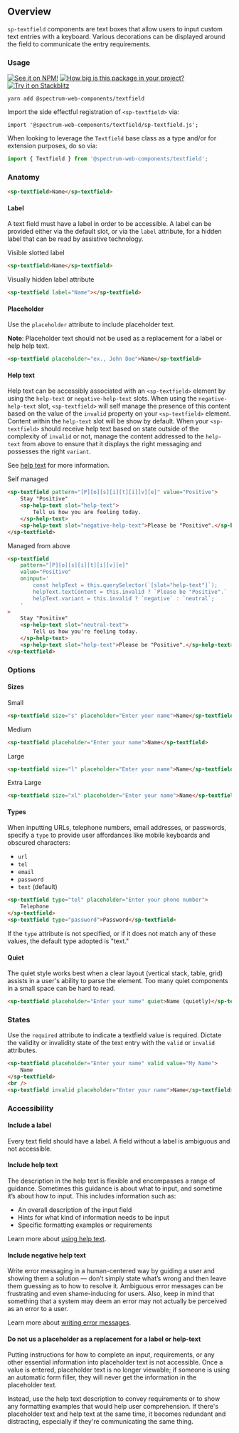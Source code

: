 ## Overview

`sp-textfield` components are text boxes that allow users to input custom text entries with a keyboard. Various decorations can be displayed around the field to communicate the entry requirements.

### Usage

[![See it on NPM!](https://img.shields.io/npm/v/@spectrum-web-components/textfield?style=for-the-badge)](https://www.npmjs.com/package/@spectrum-web-components/textfield)
[![How big is this package in your project?](https://img.shields.io/bundlephobia/minzip/@spectrum-web-components/textfield?style=for-the-badge)](https://bundlephobia.com/result?p=@spectrum-web-components/textfield)
[![Try it on Stackblitz](https://img.shields.io/badge/Try%20it%20on-Stackblitz-blue?style=for-the-badge)](https://stackblitz.com/edit/vitejs-vite-wb3tywmy)

```
yarn add @spectrum-web-components/textfield
```

Import the side effectful registration of `<sp-textfield>` via:

```
import '@spectrum-web-components/textfield/sp-textfield.js';
```

When looking to leverage the `Textfield` base class as a type and/or for extension purposes, do so via:

```js
import { Textfield } from '@spectrum-web-components/textfield';
```

### Anatomy

```html
<sp-textfield>Name</sp-textfield>
```

#### Label

A text field must have a label in order to be accessible. A label can be provided either via the default slot, or via the `label` attribute, for a hidden label that can be read by assistive technology.

<sp-tabs selected="slotted" auto label="Labels">
<sp-tab value="slotted">Visible slotted label</sp-tab>
<sp-tab-panel value="slotted">

```html
<sp-textfield>Name</sp-textfield>
```

</sp-tab-panel>
<sp-tab value="attribute">Visually hidden label attribute</sp-tab>
<sp-tab-panel value="attribute">

```html
<sp-textfield label="Name"></sp-textfield>
```

</sp-tab-panel>
</sp-tabs>

#### Placeholder

Use the `placeholder` attribute to include placeholder text.

**Note**: Placeholder text should not be used as a replacement for a label or help help text.

```html
<sp-textfield placeholder="ex., John Doe">Name</sp-textfield>
```

#### Help text

Help text can be accessibly associated with an `<sp-textfield>` element by using the `help-text` or `negative-help-text` slots. When using the `negative-help-text` slot, `<sp-textfield>` will self manage the presence of this content based on the value of the `invalid` property on your `<sp-textfield>` element. Content within the `help-text` slot will be show by default. When your `<sp-textfield>` should receive help text based on state outside of the complexity of `invalid` or not, manage the content addressed to the `help-text` from above to ensure that it displays the right messaging and possesses the right `variant`.

See [help text](../help-text) for more information.

<sp-tabs selected="self" auto label="Help text usage in textfields">
<sp-tab value="self">Self managed</sp-tab>
<sp-tab-panel value="self">

```html
<sp-textfield pattern="[P][o][s][i][t][i][v][e]" value="Positive">
    Stay "Positive"
    <sp-help-text slot="help-text">
        Tell us how you are feeling today.
    </sp-help-text>
    <sp-help-text slot="negative-help-text">Please be "Positive".</sp-help-text>
</sp-textfield>
```

</sp-tab-panel>
<sp-tab value="above">Managed from above</sp-tab>
<sp-tab-panel value="above">

```html
<sp-textfield
    pattern="[P][o][s][i][t][i][v][e]"
    value="Positive"
    oninput='
        const helpText = this.querySelector(`[slot="help-text"]`);
        helpText.textContent = this.invalid ? `Please be "Positive".` : `Tell us how you are feeling today.`;
        helpText.variant = this.invalid ? `negative` : `neutral`;
    '
>
    Stay "Positive"
    <sp-help-text slot="neutral-text">
        Tell us how you're feeling today.
    </sp-help-text>
    <sp-help-text slot="help-text">Please be "Positive".</sp-help-text>
</sp-textfield>
```

</sp-tab-panel>
</sp-tabs>

### Options

#### Sizes

<sp-tabs selected="m" auto label="Size Attribute Options">
<sp-tab value="s">Small</sp-tab>
<sp-tab-panel value="s">

```html
<sp-textfield size="s" placeholder="Enter your name">Name</sp-textfield>
```

</sp-tab-panel>
<sp-tab value="m">Medium</sp-tab>
<sp-tab-panel value="m">

```html
<sp-textfield placeholder="Enter your name">Name</sp-textfield>
```

</sp-tab-panel>
<sp-tab value="l">Large</sp-tab>
<sp-tab-panel value="l">

```html
<sp-textfield size="l" placeholder="Enter your name">Name</sp-textfield>
```

</sp-tab-panel>
<sp-tab value="xl">Extra Large</sp-tab>
<sp-tab-panel value="xl">

```html
<sp-textfield size="xl" placeholder="Enter your name">Name</sp-textfield>
```

</sp-tab-panel>
</sp-tabs>

#### Types

When inputting URLs, telephone numbers, email addresses, or passwords, specify a `type` to provide
user affordances like mobile keyboards and obscured characters:

- `url`
- `tel`
- `email`
- `password`
- `text` (default)

```html
<sp-textfield type="tel" placeholder="Enter your phone number">
    Telephone
</sp-textfield>
<sp-textfield type="password">Password</sp-textfield>
```

If the `type` attribute is not specified, or if it does not match any of these values, the default type adopted is "text."

#### Quiet

The quiet style works best when a clear layout (vertical stack, table, grid) assists in a user's ability to parse the element. Too many quiet components in a small space can be hard to read.

```html
<sp-textfield placeholder="Enter your name" quiet>Name (quietly)</sp-textfield>
```

### States

Use the `required` attribute to indicate a textfield value is required. Dictate the validity or invalidity state of the text entry with the `valid` or `invalid` attributes.

```html
<sp-textfield placeholder="Enter your name" valid value="My Name">
    Name
</sp-textfield>
<br />
<sp-textfield invalid placeholder="Enter your name">Name</sp-textfield>
```

### Accessibility

#### Include a label

Every text field should have a label. A field without a label is ambiguous and not accessible.

#### Include help text

The description in the help text is flexible and encompasses a range of guidance. Sometimes this guidance is about what to input, and sometime it’s about how to input. This includes information such as:

- An overall description of the input field
- Hints for what kind of information needs to be input
- Specific formatting examples or requirements

Learn more about [using help text](https://spectrum.adobe.com/page/text-field/#Use-help-text-to-show-hints,-formatting,-and-requirements).

#### Include negative help text

Write error messaging in a human-centered way by guiding a user and showing them a solution — don’t simply state what’s wrong and then leave them guessing as to how to resolve it. Ambiguous error messages can be frustrating and even shame-inducing for users. Also, keep in mind that something that a system may deem an error may not actually be perceived as an error to a user.

Learn more about [writing error messages](https://spectrum.adobe.com/page/text-field/#Write-error-text-that-shows-a-solution).

#### Do not us a placeholder as a replacement for a label or help-text

Putting instructions for how to complete an input, requirements, or any other essential information into placeholder text is not accessible. Once a value is entered, placeholder text is no longer viewable; if someone is using an automatic form filler, they will never get the information in the placeholder text.

Instead, use the help text description to convey requirements or to show any formatting examples that would help user comprehension. If there's placeholder text and help text at the same time, it becomes redundant and distracting, especially if they're communicating the same thing.
